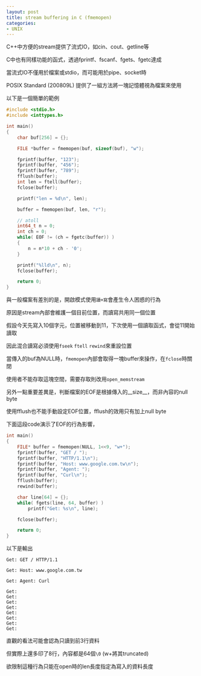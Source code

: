 ```yaml
---
layout: post
title: stream buffering in C (fmemopen)
categories:
- UNIX
---
```


C++中方便的stream提供了流式IO，如cin、cout、getline等

C中也有同樣功能的函式，透過fprintf、fscanf、fgets、fgetc達成

當流式IO不僅用於檔案或stdio，而可能用於pipe、socket時

POSIX Standard (200809L) 提供了一組方法將一塊記憶體視為檔案來使用 

以下是一個簡單的範例

```cpp
#include <stdio.h>
#include <inttypes.h>

int main()
{
    char buf[256] = {};

    FILE *buffer = fmemopen(buf, sizeof(buf), "w");

    fprintf(buffer, "123");
    fprintf(buffer, "456");
    fprintf(buffer, "789");
    fflush(buffer);
    int len = ftell(buffer);
    fclose(buffer);

    printf("len = %d\n", len);

    buffer = fmemopen(buf, len, "r");

    // atoll
    int64_t n = 0;
    int ch = 0;
    while( EOF != (ch = fgetc(buffer)) )
    {
        n = n*10 + ch - '0';
    }

    printf("%lld\n", n);
    fclose(buffer);

    return 0;
}
```


與一般檔案有差別的是，開啟模式使用`讀+寫`會產生令人困惑的行為

原因是stream內部會維護一個目前位置，而讀寫共用同一個位置

假設今天先寫入10個字元，位置被移動到11，下次使用一個讀取函式，會從11開始讀取

因此混合讀寫必須使用`fseek` `ftell` `rewind`來重設位置


當傳入的buf為NULL時，`fmemopen`內部會取得一塊buffer來操作，在`fclose`時關閉

使用者不能存取這塊空間，需要存取則改用`open_memstream`


另外一點重要差異是，判斷檔案的EOF是根據傳入的__size__，而非內容的null byte

使用fflush也不能手動設定EOF位置，fflush的效用只有加上null byte

下面這段code演示了EOF的行為影響，

```cpp
int main()
{
    FILE* buffer = fmemopen(NULL, 1<<9, "w+");
    fprintf(buffer, "GET / ");
    fprintf(buffer, "HTTP/1.1\n");
    fprintf(buffer, "Host: www.google.com.tw\n");
    fprintf(buffer, "Agent: ");
    fprintf(buffer, "Curl\n");
    fflush(buffer);
    rewind(buffer);

    char line[64] = {};
    while( fgets(line, 64, buffer) )
        printf("Get: %s\n", line);

    fclose(buffer);

    return 0;
}
```

以下是輸出

```
Get: GET / HTTP/1.1

Get: Host: www.google.com.tw

Get: Agent: Curl

Get:
Get:
Get:
Get:
Get:
Get:
Get:
Get:
```

直觀的看法可能會認為只讀到前3行資料

但實際上還多印了8行，內容都是64個`\0` (w+將其truncated)

欲限制這種行為只能在open時的len長度指定為寫入的資料長度
